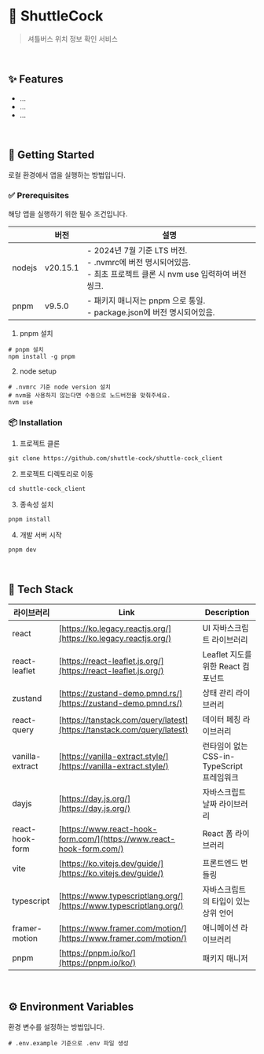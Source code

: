 # 🚌 ShuttleCock

> 셔틀버스 위치 정보 확인 서비스

<br />

## ✨ Features

- ...
- ...
- ...

<br />

## 🚀 Getting Started

로컬 환경에서 앱을 실행하는 방법입니다.

### ✅ Prerequisites

해당 앱을 실행하기 위한 필수 조건입니다.

|        | 버전     | 설명                                                                                                                    |
| ------ | -------- | ----------------------------------------------------------------------------------------------------------------------- |
| nodejs | v20.15.1 | - 2024년 7월 기준 LTS 버전.<br />- .nvmrc에 버전 명시되어있음.<br />- 최초 프로젝트 클론 시 nvm use 입력하여 버전 씽크. |
| pnpm   | v9.5.0   | - 패키지 매니저는 pnpm 으로 통일.<br />- package.json에 버전 명시되어있음.                                              |

1. pnpm 설치

```shell
# pnpm 설치
npm install -g pnpm
```

2. node setup

```shell
# .nvmrc 기준 node version 설치
# nvm을 사용하지 않는다면 수동으로 노드버전을 맞춰주세요.
nvm use
```

### 📦 Installation

1. 프로젝트 클론

```shell
git clone https://github.com/shuttle-cock/shuttle-cock_client
```

2. 프로젝트 디렉토리로 이동

```shell
cd shuttle-cock_client
```

3. 종속성 설치

```shell
pnpm install
```

4. 개발 서버 시작

```
pnpm dev
```

<br />

## 🔧 Tech Stack

| 라이브러리      | Link                                                                   | Description                                |
| --------------- | ---------------------------------------------------------------------- | ------------------------------------------ |
| react           | [https://ko.legacy.reactjs.org/](https://ko.legacy.reactjs.org/)       | UI 자바스크립트 라이브러리                 |
| react-leaflet   | [https://react-leaflet.js.org/](https://react-leaflet.js.org/)         | Leaflet 지도를 위한 React 컴포넌트         |
| zustand         | [https://zustand-demo.pmnd.rs/](https://zustand-demo.pmnd.rs/)         | 상태 관리 라이브러리                       |
| react-query     | [https://tanstack.com/query/latest](https://tanstack.com/query/latest) | 데이터 페칭 라이브러리                     |
| vanilla-extract | [https://vanilla-extract.style/](https://vanilla-extract.style/)       | 런타임이 없는 CSS-in-TypeScript 프레임워크 |
| dayjs           | [https://day.js.org/](https://day.js.org/)                             | 자바스크립트 날짜 라이브러리               |
| react-hook-form | [https://www.react-hook-form.com/](https://www.react-hook-form.com/)   | React 폼 라이브러리                        |
| vite            | [https://ko.vitejs.dev/guide/](https://ko.vitejs.dev/guide/)           | 프론트엔드 번들링                          |
| typescript      | [https://www.typescriptlang.org/](https://www.typescriptlang.org/)     | 자바스크립트의 타입이 있는 상위 언어       |
| framer-motion   | [https://www.framer.com/motion/](https://www.framer.com/motion/)       | 애니메이션 라이브러리                      |
| pnpm            | [https://pnpm.io/ko/](https://pnpm.io/ko/)                             | 패키지 매니저                              |

<br />

## ⚙️ Environment Variables

환경 변수를 설정하는 방법입니다.

```shell
# .env.example 기준으로 .env 파일 생성
```
